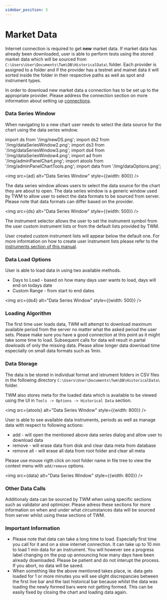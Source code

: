 ```yaml
---
sidebar_position: 3
---
```


# Market Data

Internet connection is required to get **new** market data. If market data has already been downloaded, user is able to perform tests using the stored market data which will be sourced from `C:\Users\User\Documents\Twm\DB\HistoricalData\` folder. Each provider is assigned to a folder and if the provider has a testnet and mainet data it will sorted inside the folder in their respective paths as well as spot and instrument types.

In order to download new market data a connection has to be set up to the appropriate provider. Please address the connection section on more information about setting up [connections](connections).

### Data Series Window

When navigating to a new chart user needs to select the data source for the chart using the data series window.

import ds from '/img/newDS.png';
import ds2 from '/img/dataSeriesWindow2.png';
import ds3 from '/img/dataSeriesWindow3.png';
import ds4 from '/img/dataSeriesWindow4.png';
import ad from '/img/adminPanelChart.png';
import atools from '/img/adminPanelChartTools.png';
import data from '/img/dataOptions.png';

<img src={ad} alt="Data Series Window" style={{width: 800}} />

The data series window allows users to select the data source for the chart they are about to open. The data series window is a generic window used by TWM to allow user to select the data formats to be sourced from server. Please note that data formats can differ based on the provider. 

<img src={ds} alt="Data Series Window" style={{width: 500}} />

The instrument selector allows the user to set the instrument symbol from the user custom instrument lists or from the default lists provided by TWM.  

User created custom instrument lists will appear below the default one. For more information on how to create user instrument lists please refer to the [instruments section of this manual](instruments).

### Data Load Options

User is able to load data in using two available methods.
- Days to Load - based on how many days user wants to load, days will end on todays date
- Custom Range - from start to end dates

<img src={ds4} alt="Data Series Window" style={{width: 500}} />

### Loading Algorithm

The first time user loads data, TWM will attempt to download maximum available period from the server no matter what the asked period the user sets. Please make sure you have a good connection at this point as it might take some time to load. Subsequent calls for data wıll result in partal dowloads of only the missing data. Please allow longer data download time especiially on small data formats such as 1min. 

### Data Storage

The data is be stored in individual format and istrument folders in CSV files in the following directory `C:\Users\User\Documents\Twm\DB\HistoricalData\` folder. 

TWM also stores meta for the loaded data which is available to be viewed using the UI in `Tools -> Options -> Historical Data` section.

<img src={atools} alt="Data Series Window" style={{width: 800}} />

User is able to see available data instruments, periods as well as manage data with respect to following actions:
- add - will open the mentioned above data series dialog and allow user to download data
- remove - will erase data from disk and clear data meta from database
- remove all - will erase all data from root folder and clear all meta

Please use mouse rigth click on root folder name in file tree to view the context menu with `add/remove` options.

<img src={data} alt="Data Series Window" style={{width: 800}} />

### Other Data Calls

Additionaly data can be sourced by TWM when using specific sections such as validator and optimizer. Please adress these sections for more information on when and under what circumstances data will be sourced from server whilst using these sections of TWM.

### Important Information

- Please note that data can take a long time to load. Especially first time you call for it and on a slow internet connection. It can take up to 10 min to load 1 min data for an instrument. You will however see a progress label changing on the pop up announcing how many days have been already downloaded. Please be patient and do not interupt the process. If you abort, no data will be saved.
- When something like the above mentioned takes place, ie. data gets loaded for 1 or more minutes you will see slight discrepancies between the first live bar and the last historical bar because whilst the data was loading the newly formed bars were not getting formed. This can be easily fixed by closing the chart and loading data again.

